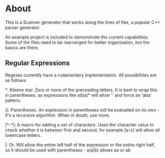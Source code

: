 # About

This is a Scanner generator that works along the lines of flex, a popular C++ parser generator.

An example project is included to demonstrate the current capabilities.
Some of the files need to be rearranged for better organization, but the basics are there.

## Regular Expressions

Regexes currently have a rudamentary implementation. All possibilities are as follows:

\*: Kleene star. Zero or more of the preceeding letters. It is best to wrap this in parentheses, as expressions like a(ba)* will allow '' and force an 'aba' pattern.

(): Parentheses. An expression in parentheses will be evaluated on its own - it's a recursive algorithm. When in doubt, use more.

\[\*-\*\]: A macro for adding a set of characters. Uses the character value to check whether it is between first and second, for example [a-z] will allow all lowercase letters.

|: Or. Will allow the entire left half of the expression or the entire right half, so it should be used with parentheses - a(a|b) allows aa or ab

